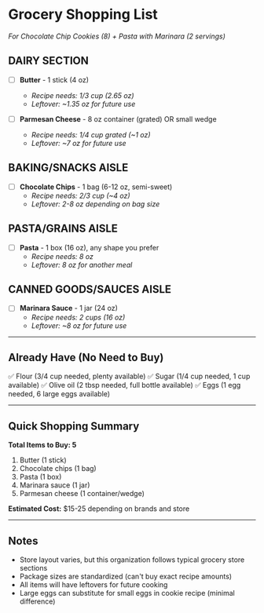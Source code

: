 # Grocery Shopping List
*For Chocolate Chip Cookies (8) + Pasta with Marinara (2 servings)*

## DAIRY SECTION
- [ ] **Butter** - 1 stick (4 oz)
  - *Recipe needs: 1/3 cup (2.65 oz)*
  - *Leftover: ~1.35 oz for future use*

- [ ] **Parmesan Cheese** - 8 oz container (grated) OR small wedge
  - *Recipe needs: 1/4 cup grated (~1 oz)*
  - *Leftover: ~7 oz for future use*

## BAKING/SNACKS AISLE
- [ ] **Chocolate Chips** - 1 bag (6-12 oz, semi-sweet)
  - *Recipe needs: 2/3 cup (~4 oz)*
  - *Leftover: 2-8 oz depending on bag size*

## PASTA/GRAINS AISLE
- [ ] **Pasta** - 1 box (16 oz), any shape you prefer
  - *Recipe needs: 8 oz*
  - *Leftover: 8 oz for another meal*

## CANNED GOODS/SAUCES AISLE
- [ ] **Marinara Sauce** - 1 jar (24 oz)
  - *Recipe needs: 2 cups (16 oz)*
  - *Leftover: ~8 oz for future use*

---

## Already Have (No Need to Buy)
✅ Flour (3/4 cup needed, plenty available)
✅ Sugar (1/4 cup needed, 1 cup available)
✅ Olive oil (2 tbsp needed, full bottle available)
✅ Eggs (1 egg needed, 6 large eggs available)

---

## Quick Shopping Summary
**Total Items to Buy: 5**
1. Butter (1 stick)
2. Chocolate chips (1 bag)
3. Pasta (1 box)
4. Marinara sauce (1 jar)
5. Parmesan cheese (1 container/wedge)

**Estimated Cost:** $15-25 depending on brands and store

---

## Notes
- Store layout varies, but this organization follows typical grocery store sections
- Package sizes are standardized (can't buy exact recipe amounts)
- All items will have leftovers for future cooking
- Large eggs can substitute for small eggs in cookie recipe (minimal difference)
